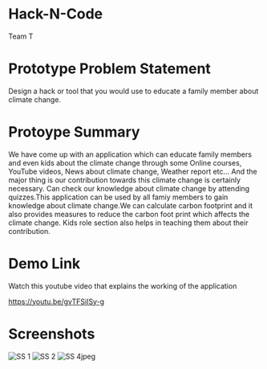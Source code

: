 # Hack-N-Code

Team T

# Prototype Problem Statement

Design a hack or tool that you would use to educate a family member about climate change. 

# Protoype Summary

We have come up with an application which can educate family members and even kids about the climate change through some Online courses, YouTube videos, News about climate change, Weather report etc... And the major thing is our contribution towards this climate change is certainly necessary. Can check our knowledge about climate change by attending quizzes.This application can be used by all famiy members to gain knowledge about climate change.We can calculate carbon footprint and it also provides measures to reduce the carbon foot print which affects the climate change. Kids role section also helps in teaching them about their contribution.

# Demo Link
Watch this youtube video that explains the working of the application


https://youtu.be/gvTFSiISy-g

# Screenshots

![SS 1](https://user-images.githubusercontent.com/59878100/111071474-5190c800-84fc-11eb-9bc0-6275a572449e.jpeg)
![SS 2](https://user-images.githubusercontent.com/59878100/111071477-55bce580-84fc-11eb-9500-caa96149419e.jpeg)
![SS 4jpeg](https://user-images.githubusercontent.com/59878100/111072259-c31e4580-84ff-11eb-97de-3b20e23e92a2.jpeg)

